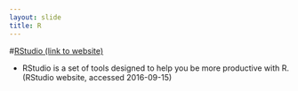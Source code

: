 ```yaml
---
layout: slide
title: R
---
```


#<a href='https://www.rstudio.com/' target="_blank">RStudio (link to website)</a>
* RStudio is a set of tools designed to help you be more productive with R. (RStudio website, accessed 2016-09-15)
